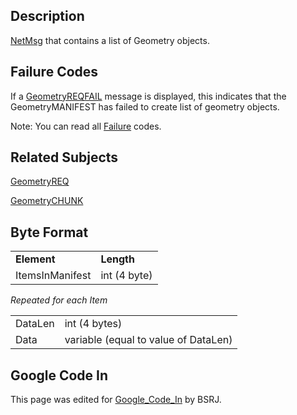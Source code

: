 ## Description

[NetMsg](IBME_GeometryService#NetMsg_Class "wikilink") that contains a
list of Geometry objects.

## Failure Codes

If a [GeometryREQFAIL](GeometryREQFAIL "wikilink") message is displayed,
this indicates that the GeometryMANIFEST has failed to create list of
geometry objects. <BSRJ>

Note: You can read all [Failure](Failure "wikilink") codes.

## Related Subjects

[GeometryREQ](GeometryREQ "wikilink")

[GeometryCHUNK](GeometryCHUNK "wikilink")

## Byte Format

|                 |              |
|-----------------|--------------|
| **Element**     | **Length**   |
| ItemsInManifest | int (4 byte) |

*Repeated for each Item*

|         |                                      |
|---------|--------------------------------------|
| DataLen | int (4 bytes)                        |
| Data    | variable (equal to value of DataLen) |

## Google Code In

This page was edited for [Google_Code_In](Google_Code_In "wikilink")
by BSRJ.